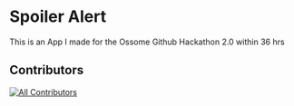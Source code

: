 # Spoiler Alert

This is an App I made for the Ossome Github Hackathon 2.0 within 36 hrs

<!-- Saloni -->

## Contributors

<!-- ALL-CONTRIBUTORS-LIST:START - Do not remove or modify this section -->
<!-- prettier-ignore-start -->
<!-- markdownlint-disable -->

<!-- markdownlint-restore -->
<!-- prettier-ignore-end -->

<!-- ALL-CONTRIBUTORS-LIST:END -->

[![All Contributors](https://img.shields.io/github/all-contributors/DebadityaMalakar/SpoilerAlert?color=ee8449&style=flat-square)](#contributors)

